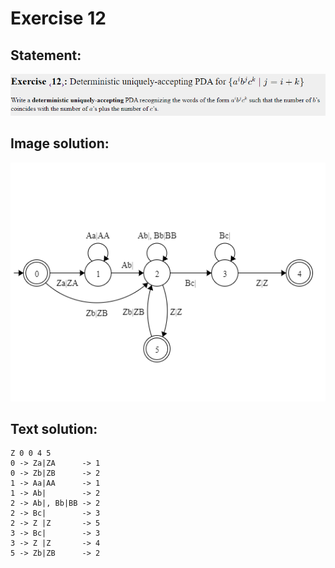 # Exercise 12

## Statement:
![Statement](https://github.com/AdriCri22/Teoria-Computacion-TC-FIB/blob/main/PDA/12/Statement_12.png)

## Image solution:
![Solution](https://github.com/AdriCri22/Teoria-Computacion-TC-FIB/blob/main/PDA/12/Image_sol_12.png)

## Text solution:
    Z 0 0 4 5
    0 -> Za|ZA      -> 1
    0 -> Zb|ZB      -> 2
    1 -> Aa|AA      -> 1
    1 -> Ab|        -> 2
    2 -> Ab|, Bb|BB -> 2
    2 -> Bc|        -> 3
    2 -> Z |Z       -> 5
    3 -> Bc|        -> 3
    3 -> Z |Z       -> 4
    5 -> Zb|ZB      -> 2
